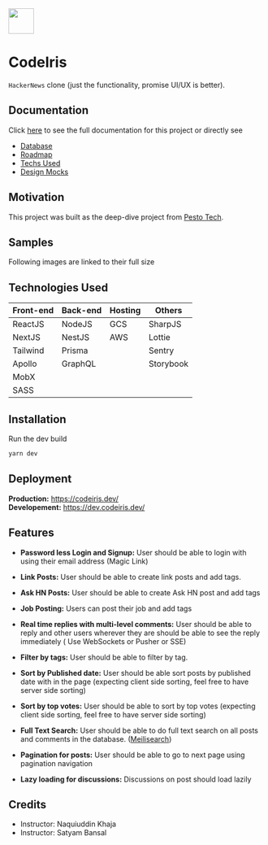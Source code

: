 <img src="https://ci6.googleusercontent.com/proxy/Zi8z8CS4H8cRvxLe_7I-hLRR3aqgpjdcLfrylG_xCcuQuMZsJ-kTuejam3nRG0_CQk8hkuYmtDv2MLR-2Pof2krDC3uiSULCqD7eoWpxbV9PUFeuvSR6Hi6dgIZUd13WPRaSai0mssfljOPN5PfTWj_oaMZ_NzMKr0kKMgNDiKQ0ff6Xzw=s0-d-e1-ft#https://iaxben.stripocdn.email/content/guids/CABINET_b07acd8878b8350a3c7b0cd12c948a81/images/97161620240232192.png" width="50" height="50"/>

# CodeIris
`HackerNews` clone (just the functionality, promise UI/UX is better).

## Documentation
Click [here](https://www.notion.so/CodeIris-a3b904ef12dd424795f78e87a75e4a20) to see the full documentation for this project or directly see
- [Database](https://www.notion.so/Database-14be10fb2e5a47aaa7de117a23c638cb)
- [Roadmap](https://www.notion.so/0b1db2a45d994dd9a22ee55b17f2fed8?v=cb4daf4b8df24dc89d7a1762d4503d29)
- [Techs Used](https://www.notion.so/Techs-b84007046f514721bb01e1c71d52b1e6)
- [Design Mocks](https://www.notion.so/Mocks-4cdc910ac3754285aae48db4b08b1217)

## Motivation
This project was built as the deep-dive project from [Pesto Tech](https://pesto.tech). 

## Samples
Following images are linked to their full size

<!-- <a href="./samples/home.png">
  <img align="center" src="./samples/home.png" width="45%" />
</a>

<a href="./samples/modal.png">
  <img align="center" src="./samples/modal.png" width="45%" />
</a>

<a href="./samples/compare.png">
  <img align="center" src="./samples/compare.png" width="45%" />
</a> -->

## Technologies Used
| Front-end | Back-end | Hosting | Others
| - | - | - | - |
| ReactJS | NodeJS | GCS | SharpJS |
| NextJS | NestJS | AWS | Lottie |
| Tailwind | Prisma |  | Sentry |
| Apollo | GraphQL |  | Storybook |
| MobX |  |  |  |
| SASS |  |  |  |

## Installation
Run the dev build

```bash
yarn dev
```

## Deployment
**Production:** https://codeiris.dev/  
**Developement:** https://dev.codeiris.dev/

## Features
- **Password less Login and Signup:** User should be able to login with using their email address (Magic Link)
  
- **Link Posts:** User should be able to create link posts and add tags.

- **Ask HN Posts:** User should be able to create Ask HN post and add tags

- **Job Posting:** Users can post their job and add tags

<!--- **Can edit and delete their own posts:** User can edit and delete their own posts. Deleting posts won't delete the comments or replies on that post.-->

- **Real time replies with multi-level comments:** User should be able to reply and other users wherever they are should be able to see the reply immediately ( Use WebSockets or Pusher or SSE)

<!--- **Reply notifications:** When a user's post is replied by someone they should get a notification on bell icon and through email.

- **Email Digest of Top posts, Top Ask HN, Top Jobs:** Users should be able to receive a daily email digest that has information of top posts, top ask HN posts and top job postings.-->

- **Filter by tags:** User should be able to filter by tag.

- **Sort by Published date:** User should be able sort posts by published date with in the page (expecting client side sorting, feel free to have server side sorting)

- **Sort by top votes:** User should be able to sort by top votes (expecting client side sorting, feel free to have server side sorting)

- **Full Text Search:** User should be able to do full text search on all posts and comments in the database. ([Meilisearch](https://www.meilisearch.com/))

<!--- **Filter by date range:** User should be able to filter using a date range.-->

- **Pagination for posts:** User should be able to go to next page using pagination navigation

- **Lazy loading for discussions:** Discussions on post should load lazily

<!--- **Flag Inappropriate posts:** Users with role of Moderators can flag discussions when they are inappropriate.

- **Flag Inappropriate users:** Users with role of Moderators can flag users when they are creating inappropriate posts.

- **Admin can Delete and edit any posts:** User with role of admin can delete posts if they are inappropriate and edit posts if they want to. They can also delete and edit flagged posts.

- **Admin can disable users:** User with role of admin can disable a user if they create inappropriate posts and flagged users

- **Anonymous:** Users can write a thread or post comments without creating any account-->

## Credits
- Instructor: Naquiuddin Khaja
- Instructor: Satyam Bansal